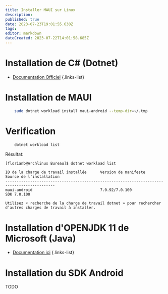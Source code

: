 ```yaml
---
title: Installer MAUI sur Linux
description: 
published: true
date: 2023-07-23T19:01:55.630Z
tags: 
editor: markdown
dateCreated: 2023-07-22T14:01:58.685Z
---
```


# Installation de C# (Dotnet)
- [Documentation Officiel](https://learn.microsoft.com/en-us/dotnet/core/install/linux)
{.links-list}

# Installation de MAUI
```bash
	sudo dotnet workload install maui-android --temp-dir=~/.tmp
```

# Verification
```bash
	dotnet workload list
```
Résultat:
```
[florianb@Archlinux Bureau]$ dotnet workload list

ID de la charge de travail installée      Version de manifeste      Source de l’installation
--------------------------------------------------------------------------------------------
maui-android                              7.0.92/7.0.100            SDK 7.0.100             

Utilisez « recherche de la charge de travail dotnet » pour rechercher d’autres charges de travail à installer.

```

# Installation d'OPENJDK 11 de Microsoft (Java)
- [Documentation ici](https://learn.microsoft.com/fr-fr/java/openjdk/download#openjdk-11)
{.links-list}

# Installation du SDK Android
TODO
